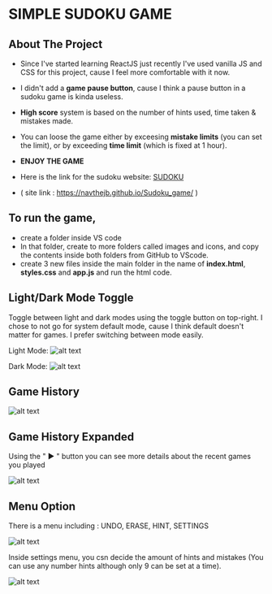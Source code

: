 # SIMPLE SUDOKU GAME

## About The Project
* Since I've started learning ReactJS just recently I've used vanilla JS and CSS for this project, cause I feel more comfortable with it now.

* I didn't add a **game pause button**, cause I think a pause button in a sudoku game is kinda useless.
* **High score** system is based on the number of hints used, time taken & mistakes made.
* You can loose the game either by exceesing **mistake limits** (you can set the limit), or by exceeding **time limit** (which is fixed at 1 hour).
* **ENJOY THE GAME**

* Here is the link for the sudoku website: [SUDOKU](https://navthejb.github.io/Sudoku_game/)
* ( site link : https://navthejb.github.io/Sudoku_game/ )


## To run the game,
* create a folder inside VS code
* In that folder, create to more folders called images and icons, and copy the contents inside both folders from GitHub to VScode.
* create 3 new files inside the main folder in the name of **index.html**, **styles.css** and **app.js** and run the html code.

 
 
## Light/Dark Mode Toggle

Toggle between light and dark modes using the toggle button on top-right.
I chose to not go for system default mode, cause I think default doesn't matter for games. I prefer switching between mode easily.

Light Mode: ![alt text](screen_shots/Light%20mode.png)

Dark Mode:  ![alt text](screen_shots/Dark%20mode.png)


## Game History

![alt text](screen_shots/Game%20history%20modal.png)


## Game History Expanded

Using the " ▶️ " button you can see more details about the recent games you played

![alt text](screen_shots/Game%20history%20expanded%20view.png)


## Menu Option

There is a menu including : UNDO, ERASE, HINT, SETTINGS

![alt text](screen_shots/Menu.png)

Inside settings menu, you csn decide the amount of hints and mistakes (You can use any number hints although only 9 can be set at a time).

![alt text](screen_shots/Settings%20menu.png)
